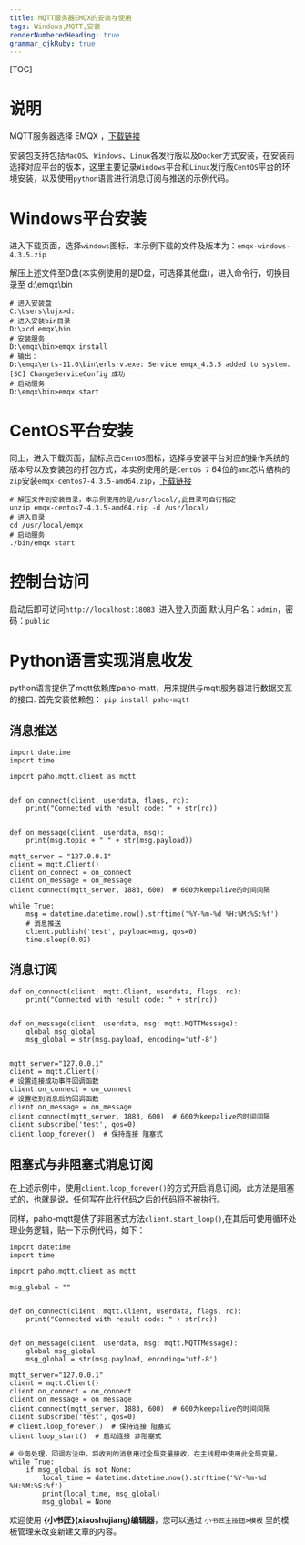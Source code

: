 ```yaml
---
title: MQTT服务器EMQX的安装与使用
tags: Windows,MQTT,安装
renderNumberedHeading: true
grammar_cjkRuby: true
---
```

[TOC]

# 说明

MQTT服务器选择 EMQX ，[下载链接](https://www.emqx.cn/downloads#broker)

安装包支持包括`MacOS`、`Windows`、`Linux`各发行版以及`Docker`方式安装，在安装前选择对应平台的版本，这里主要记录`Windows`平台和`Linux`发行版`CentOS`平台的环境安装，以及使用`python`语言进行消息订阅与推送的示例代码。

# Windows平台安装

进入下载页面，选择`windows`图标<i class="fab fa-windows fa-border"></i>，本示例下载的文件及版本为：`emqx-windows-4.3.5.zip` 

解压上述文件至D盘(本实例使用的是D盘，可选择其他盘)，进入命令行，切换目录至 d:\emqx\bin

```
# 进入安装盘
C:\Users\lujx>d:
# 进入安装bin目录
D:\>cd emqx\bin
# 安装服务
D:\emqx\bin>emqx install
# 输出：
D:\emqx\erts-11.0\bin\erlsrv.exe: Service emqx_4.3.5 added to system.
[SC] ChangeServiceConfig 成功
# 启动服务
D:\emqx\bin>emqx start
```
# CentOS平台安装
同上，进入下载页面，鼠标点击`CentOS`图标<i class="fab fa-centos fa-border"></i>，选择与安装平台对应的操作系统的版本号以及安装包的打包方式，本实例使用的是`CentOS 7` 64位的`amd`芯片结构的`zip`安装`emqx-centos7-4.3.5-amd64.zip`，[下载链接](https://github.com/emqx/emqx/releases/download/v4.3.5/emqx-centos7-4.3.5-amd64.zip)

```
# 解压文件到安装目录，本示例使用的是/usr/local/,此目录可自行指定
unzip emqx-centos7-4.3.5-amd64.zip -d /usr/local/
# 进入目录
cd /usr/local/emqx
# 启动服务
./bin/emqx start
```
# 控制台访问

启动后即可访问`http://localhost:18083 `进入登入页面
默认用户名：`admin`，密码：`public`

# Python语言实现消息收发

python语言提供了mqtt依赖库paho-matt，用来提供与mqtt服务器进行数据交互的接口.
首先安装依赖包：
`pip install paho-mqtt`

## 消息推送
```
import datetime
import time

import paho.mqtt.client as mqtt


def on_connect(client, userdata, flags, rc):
    print("Connected with result code: " + str(rc))


def on_message(client, userdata, msg):
    print(msg.topic + " " + str(msg.payload))

mqtt_server = "127.0.0.1"
client = mqtt.Client()
client.on_connect = on_connect
client.on_message = on_message
client.connect(mqtt_server, 1883, 600)  # 600为keepalive的时间间隔

while True:
    msg = datetime.datetime.now().strftime('%Y-%m-%d %H:%M:%S:%f')
    # 消息推送 
    client.publish('test', payload=msg, qos=0)
    time.sleep(0.02)
```

## 消息订阅

```
def on_connect(client: mqtt.Client, userdata, flags, rc):
    print("Connected with result code: " + str(rc))


def on_message(client, userdata, msg: mqtt.MQTTMessage):
    global msg_global
    msg_global = str(msg.payload, encoding='utf-8')


mqtt_server="127.0.0.1"
client = mqtt.Client()
# 设置连接成功事件回调函数
client.on_connect = on_connect
# 设置收到消息后的回调函数
client.on_message = on_message
client.connect(mqtt_server, 1883, 600)  # 600为keepalive的时间间隔
client.subscribe('test', qos=0)
client.loop_forever()  # 保持连接 阻塞式
```

## 阻塞式与非阻塞式消息订阅
在上述示例中，使用`client.loop_forever()`的方式开启消息订阅，此方法是阻塞式的，也就是说，任何写在此行代码之后的代码将不被执行。

同样，paho-mqtt提供了非阻塞式方法`client.start_loop()`,在其后可使用循环处理业务逻辑，贴一下示例代码，如下：
```
import datetime
import time

import paho.mqtt.client as mqtt

msg_global = ""


def on_connect(client: mqtt.Client, userdata, flags, rc):
    print("Connected with result code: " + str(rc))


def on_message(client, userdata, msg: mqtt.MQTTMessage):
    global msg_global
    msg_global = str(msg.payload, encoding='utf-8')

mqtt_server="127.0.0.1"
client = mqtt.Client()
client.on_connect = on_connect
client.on_message = on_message
client.connect(mqtt_server, 1883, 600)  # 600为keepalive的时间间隔
client.subscribe('test', qos=0)
# client.loop_forever()  # 保持连接 阻塞式
client.loop_start()  # 启动连接 非阻塞式

# 业务处理，回调方法中，将收到的消息用过全局变量接收，在主线程中使用此全局变量。
while True:
    if msg_global is not None:
        local_time = datetime.datetime.now().strftime('%Y-%m-%d %H:%M:%S:%f')
        print(local_time, msg_global)
        msg_global = None
```


欢迎使用 **{小书匠}(xiaoshujiang)编辑器**，您可以通过 `小书匠主按钮>模板` 里的模板管理来改变新建文章的内容。